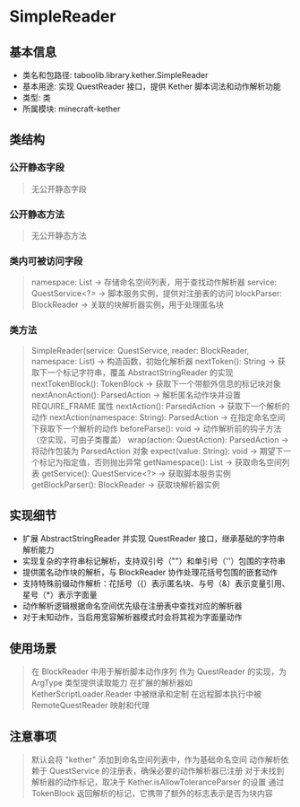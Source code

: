 # SimpleReader

## 基本信息
- 类名和包路径: taboolib.library.kether.SimpleReader
- 基本用途: 实现 QuestReader 接口，提供 Kether 脚本词法和动作解析功能
- 类型: 类
- 所属模块: minecraft-kether

## 类结构
### 公开静态字段
> 无公开静态字段

### 公开静态方法
> 无公开静态方法

### 类内可被访问字段
> namespace: List<String> -> 存储命名空间列表，用于查找动作解析器
> service: QuestService<?> -> 脚本服务实例，提供对注册表的访问
> blockParser: BlockReader -> 关联的块解析器实例，用于处理匿名块

### 类方法
> SimpleReader(service: QuestService<?>, reader: BlockReader, namespace: List<String>) -> 构造函数，初始化解析器
> nextToken(): String -> 获取下一个标记字符串，覆盖 AbstractStringReader 的实现
> nextTokenBlock(): TokenBlock -> 获取下一个带额外信息的标记块对象
> nextAnonAction(): ParsedAction<?> -> 解析匿名动作块并设置 REQUIRE_FRAME 属性
> nextAction(): ParsedAction<T> -> 获取下一个解析的动作
> nextAction(namespace: String): ParsedAction<T> -> 在指定命名空间下获取下一个解析的动作
> beforeParse(): void -> 动作解析前的钩子方法（空实现，可由子类覆盖）
> wrap(action: QuestAction<T>): ParsedAction<T> -> 将动作包装为 ParsedAction 对象
> expect(value: String): void -> 期望下一个标记为指定值，否则抛出异常
> getNamespace(): List<String> -> 获取命名空间列表
> getService(): QuestService<?> -> 获取脚本服务实例
> getBlockParser(): BlockReader -> 获取块解析器实例

## 实现细节
- 扩展 AbstractStringReader 并实现 QuestReader 接口，继承基础的字符串解析能力
- 实现复杂的字符串标记解析，支持双引号（""）和单引号（''）包围的字符串
- 提供匿名动作块的解析，与 BlockReader 协作处理花括号包围的嵌套动作
- 支持特殊前缀动作解析：花括号（{）表示匿名块、与号（&）表示变量引用、星号（*）表示字面量
- 动作解析逻辑根据命名空间优先级在注册表中查找对应的解析器
- 对于未知动作，当启用宽容解析器模式时会将其视为字面量动作

## 使用场景
> 在 BlockReader 中用于解析脚本动作序列
> 作为 QuestReader 的实现，为 ArgType 类型提供读取能力
> 在扩展的解析器如 KetherScriptLoader.Reader 中被继承和定制
> 在远程脚本执行中被 RemoteQuestReader 映射和代理

## 注意事项
> 默认会将 "kether" 添加到命名空间列表中，作为基础命名空间
> 动作解析依赖于 QuestService 的注册表，确保必要的动作解析器已注册
> 对于未找到解析器的动作标记，取决于 Kether.isAllowToleranceParser 的设置
> 通过 TokenBlock 返回解析的标记，它携带了额外的标志表示是否为块内容
